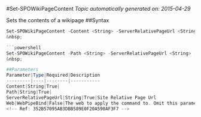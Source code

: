 #Set-SPOWikiPageContent
*Topic automatically generated on: 2015-04-29*

Sets the contents of a wikipage
##Syntax
```powershell
Set-SPOWikiPageContent -Content <String> -ServerRelativePageUrl <String> [-Web <WebPipeBind>]```
&nbsp;

```powershell
Set-SPOWikiPageContent -Path <String> -ServerRelativePageUrl <String> [-Web <WebPipeBind>]```
&nbsp;

##Parameters
Parameter|Type|Required|Description
---------|----|--------|-----------
Content|String|True|
Path|String|True|
ServerRelativePageUrl|String|True|Site Relative Page Url
Web|WebPipeBind|False|The web to apply the command to. Omit this parameter to use the current web.
<!-- Ref: 352B57095AB3DBB589E0F20A590AF3F7 -->